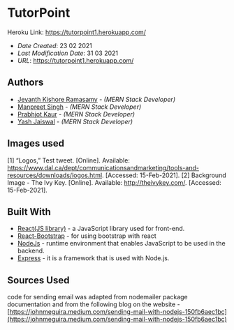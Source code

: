 <!--- The following README.md sample file was adapted from https://gist.github.com/PurpleBooth/109311bb0361f32d87a2#file-readme-template-md by Gabriella Mosquera for academic use --->

# TutorPoint

Heroku Link: https://tutorpoint1.herokuapp.com/

- _Date Created_: 23 02 2021
- _Last Modification Date_: 31 03 2021
- _URL_: <https://tutorpoint1.herokuapp.com/>

## Authors

- [Jeyanth Kishore Ramasamy](jy253364@dal.ca) - _(MERN Stack Developer)_
- [Manpreet Singh](manpreet@dal.ca) - _(MERN Stack Developer)_
- [Prabhjot Kaur](Prabhjot.Kaur@dal.ca) - _(MERN Stack Developer)_
- [Yash Jaiswal](ys432526@dal.ca) - _(MERN Stack Developer)_

## Images used

[1] “Logos,” Test tweet. [Online].
Available: https://www.dal.ca/dept/communicationsandmarketing/tools-and-resources/downloads/logos.html.
[Accessed: 15-Feb-2021].
[2] Background Image - The Ivy Key. [Online]. Available: http://theivykey.com/. [Accessed: 15-Feb-2021].

## Built With

- [React(JS library)](https://reactjs.org/) - a JavaScript library used for front-end.
- [React-Bootstrap](https://react-bootstrap.github.io/getting-started/introduction) - for using bootstrap with react
- [NodeJs](https://nodejs.org/en/) - runtime environment that enables JavaScript to be used in the backend.
- [Express](https://expressjs.com/) - it is a framework that is used with Node.js.

## Sources Used

code for sending email was adapted from nodemailer package documentation and from the following blog on the website - [https://johnmeguira.medium.com/sending-mail-with-nodejs-150fb6aec1bc](https://johnmeguira.medium.com/sending-mail-with-nodejs-150fb6aec1bc)
